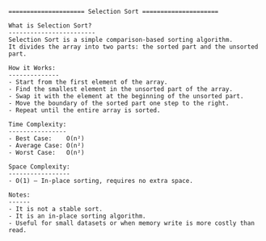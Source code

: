 
    ===================== Selection Sort =====================

    What is Selection Sort?
    ------------------------
    Selection Sort is a simple comparison-based sorting algorithm.
    It divides the array into two parts: the sorted part and the unsorted part.

    How it Works:
    --------------
    - Start from the first element of the array.
    - Find the smallest element in the unsorted part of the array.
    - Swap it with the element at the beginning of the unsorted part.
    - Move the boundary of the sorted part one step to the right.
    - Repeat until the entire array is sorted.

    Time Complexity:
    ----------------
    - Best Case:    O(n²)
    - Average Case: O(n²)
    - Worst Case:   O(n²)

    Space Complexity:
    -----------------
    - O(1) — In-place sorting, requires no extra space.

    Notes:
    ------
    - It is not a stable sort.
    - It is an in-place sorting algorithm.
    - Useful for small datasets or when memory write is more costly than read.

